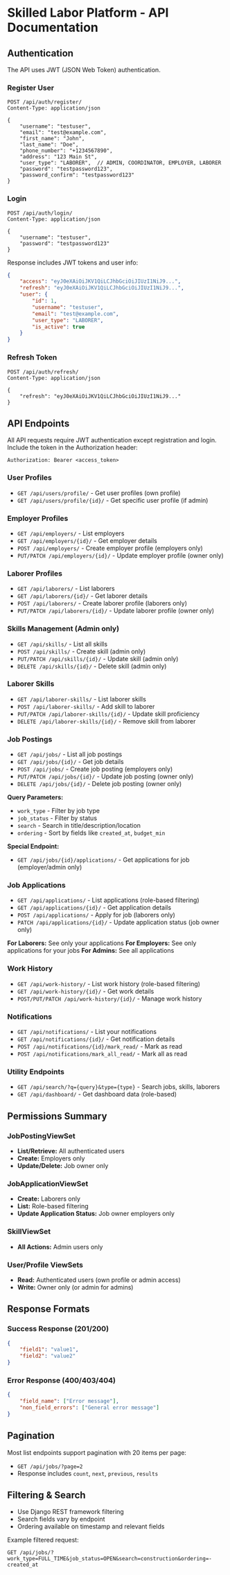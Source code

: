 # Skilled Labor Platform - API Documentation

## Authentication
The API uses JWT (JSON Web Token) authentication.

### Register User
```http
POST /api/auth/register/
Content-Type: application/json

{
    "username": "testuser",
    "email": "test@example.com",
    "first_name": "John",
    "last_name": "Doe",
    "phone_number": "+1234567890",
    "address": "123 Main St",
    "user_type": "LABORER",  // ADMIN, COORDINATOR, EMPLOYER, LABORER
    "password": "testpassword123",
    "password_confirm": "testpassword123"
}
```

### Login
```http
POST /api/auth/login/
Content-Type: application/json

{
    "username": "testuser",
    "password": "testpassword123"
}
```

Response includes JWT tokens and user info:
```json
{
    "access": "eyJ0eXAiOiJKV1QiLCJhbGciOiJIUzI1NiJ9...",
    "refresh": "eyJ0eXAiOiJKV1QiLCJhbGciOiJIUzI1NiJ9...",
    "user": {
        "id": 1,
        "username": "testuser",
        "email": "test@example.com",
        "user_type": "LABORER",
        "is_active": true
    }
}
```

### Refresh Token
```http
POST /api/auth/refresh/
Content-Type: application/json

{
    "refresh": "eyJ0eXAiOiJKV1QiLCJhbGciOiJIUzI1NiJ9..."
}
```

## API Endpoints

All API requests require JWT authentication except registration and login. Include the token in the Authorization header:
```
Authorization: Bearer <access_token>
```

### User Profiles
- `GET /api/users/profile/` - Get user profiles (own profile)
- `GET /api/users/profile/{id}/` - Get specific user profile (if admin)

### Employer Profiles
- `GET /api/employers/` - List employers
- `GET /api/employers/{id}/` - Get employer details
- `POST /api/employers/` - Create employer profile (employers only)
- `PUT/PATCH /api/employers/{id}/` - Update employer profile (owner only)

### Laborer Profiles
- `GET /api/laborers/` - List laborers
- `GET /api/laborers/{id}/` - Get laborer details
- `POST /api/laborers/` - Create laborer profile (laborers only)
- `PUT/PATCH /api/laborers/{id}/` - Update laborer profile (owner only)

### Skills Management (Admin only)
- `GET /api/skills/` - List all skills
- `POST /api/skills/` - Create skill (admin only)
- `PUT/PATCH /api/skills/{id}/` - Update skill (admin only)
- `DELETE /api/skills/{id}/` - Delete skill (admin only)

### Laborer Skills
- `GET /api/laborer-skills/` - List laborer skills
- `POST /api/laborer-skills/` - Add skill to laborer
- `PUT/PATCH /api/laborer-skills/{id}/` - Update skill proficiency
- `DELETE /api/laborer-skills/{id}/` - Remove skill from laborer

### Job Postings
- `GET /api/jobs/` - List all job postings
- `GET /api/jobs/{id}/` - Get job details
- `POST /api/jobs/` - Create job posting (employers only)
- `PUT/PATCH /api/jobs/{id}/` - Update job posting (owner only)
- `DELETE /api/jobs/{id}/` - Delete job posting (owner only)

**Query Parameters:**
- `work_type` - Filter by job type
- `job_status` - Filter by status
- `search` - Search in title/description/location
- `ordering` - Sort by fields like `created_at`, `budget_min`

**Special Endpoint:**
- `GET /api/jobs/{id}/applications/` - Get applications for job (employer/admin only)

### Job Applications
- `GET /api/applications/` - List applications (role-based filtering)
- `GET /api/applications/{id}/` - Get application details
- `POST /api/applications/` - Apply for job (laborers only)
- `PATCH /api/applications/{id}/` - Update application status (job owner only)

**For Laborers:** See only your applications
**For Employers:** See only applications for your jobs
**For Admins:** See all applications

### Work History
- `GET /api/work-history/` - List work history (role-based filtering)
- `GET /api/work-history/{id}/` - Get work details
- `POST/PUT/PATCH /api/work-history/{id}/` - Manage work history

### Notifications
- `GET /api/notifications/` - List your notifications
- `GET /api/notifications/{id}/` - Get notification details
- `POST /api/notifications/{id}/mark_read/` - Mark as read
- `POST /api/notifications/mark_all_read/` - Mark all as read

### Utility Endpoints
- `GET /api/search/?q={query}&type={type}` - Search jobs, skills, laborers
- `GET /api/dashboard/` - Get dashboard data (role-based)

## Permissions Summary

### JobPostingViewSet
- **List/Retrieve:** All authenticated users
- **Create:** Employers only
- **Update/Delete:** Job owner only

### JobApplicationViewSet
- **Create:** Laborers only
- **List:** Role-based filtering
- **Update Application Status:** Job owner employers only

### SkillViewSet
- **All Actions:** Admin users only

### User/Profile ViewSets
- **Read:** Authenticated users (own profile or admin access)
- **Write:** Owner only (or admin for admins)

## Response Formats

### Success Response (201/200)
```json
{
    "field1": "value1",
    "field2": "value2"
}
```

### Error Response (400/403/404)
```json
{
    "field_name": ["Error message"],
    "non_field_errors": ["General error message"]
}
```

## Pagination
Most list endpoints support pagination with 20 items per page:
- `GET /api/jobs/?page=2`
- Response includes `count`, `next`, `previous`, `results`

## Filtering & Search
- Use Django REST framework filtering
- Search fields vary by endpoint
- Ordering available on timestamp and relevant fields

Example filtered request:
```http
GET /api/jobs/?work_type=FULL_TIME&job_status=OPEN&search=construction&ordering=-created_at
```






